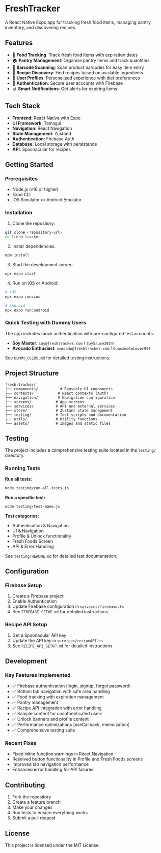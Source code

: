 # FreshTracker

A React Native Expo app for tracking fresh food items, managing pantry inventory, and discovering recipes.

## Features

- 🍎 **Food Tracking**: Track fresh food items with expiration dates
- 🏠 **Pantry Management**: Organize pantry items and track quantities
- 📱 **Barcode Scanning**: Scan product barcodes for easy item entry
- 🍳 **Recipe Discovery**: Find recipes based on available ingredients
- 👤 **User Profiles**: Personalized experience with diet preferences
- 🔐 **Authentication**: Secure user accounts with Firebase
- 📊 **Smart Notifications**: Get alerts for expiring items

## Tech Stack

- **Frontend**: React Native with Expo
- **UI Framework**: Tamagui
- **Navigation**: React Navigation
- **State Management**: Zustand
- **Authentication**: Firebase Auth
- **Database**: Local storage with persistence
- **API**: Spoonacular for recipes

## Getting Started

### Prerequisites

- Node.js (v16 or higher)
- Expo CLI
- iOS Simulator or Android Emulator

### Installation

1. Clone the repository:
```bash
git clone <repository-url>
cd fresh-tracker
```

2. Install dependencies:
```bash
npm install
```

3. Start the development server:
```bash
npx expo start
```

4. Run on iOS or Android:
```bash
# iOS
npx expo run:ios

# Android
npx expo run:android
```

### Quick Testing with Dummy Users

The app includes mock authentication with pre-configured test accounts:

- **Soy Master**: `soy@freshtracker.com` / `SoySauce2024!`
- **Avocado Enthusiast**: `avocado@freshtracker.com` / `GuacamoleLover99!`

See `DUMMY_USERS.md` for detailed testing instructions.

## Project Structure

```
fresh-tracker/
├── components/          # Reusable UI components
├── contexts/           # React contexts (Auth)
├── navigation/         # Navigation configuration
├── screens/           # App screens
├── services/          # API and external services
├── store/             # Zustand state management
├── testing/           # Test scripts and documentation
├── utils/             # Utility functions
└── assets/            # Images and static files
```

## Testing

The project includes a comprehensive testing suite located in the `testing/` directory.

### Running Tests

**Run all tests:**
```bash
node testing/run-all-tests.js
```

**Run a specific test:**
```bash
node testing/test-name.js
```

**Test categories:**
- Authentication & Navigation
- UI & Navigation
- Profile & Unlock functionality
- Fresh Foods Screen
- API & Error Handling

See `testing/README.md` for detailed test documentation.

## Configuration

### Firebase Setup

1. Create a Firebase project
2. Enable Authentication
3. Update Firebase configuration in `services/firebase.ts`
4. See `FIREBASE_SETUP.md` for detailed instructions

### Recipe API Setup

1. Get a Spoonacular API key
2. Update the API key in `services/recipeAPI.ts`
3. See `RECIPE_API_SETUP.md` for detailed instructions

## Development

### Key Features Implemented

- ✅ Firebase authentication (login, signup, forgot password)
- ✅ Bottom tab navigation with safe area handling
- ✅ Food tracking with expiration management
- ✅ Pantry management
- ✅ Recipe API integration with error handling
- ✅ Sample content for unauthenticated users
- ✅ Unlock banners and profile content
- ✅ Performance optimizations (useCallback, memoization)
- ✅ Comprehensive testing suite

### Recent Fixes

- Fixed inline function warnings in React Navigation
- Resolved button functionality in Profile and Fresh Foods screens
- Improved tab navigation performance
- Enhanced error handling for API failures

## Contributing

1. Fork the repository
2. Create a feature branch
3. Make your changes
4. Run tests to ensure everything works
5. Submit a pull request

## License

This project is licensed under the MIT License. 